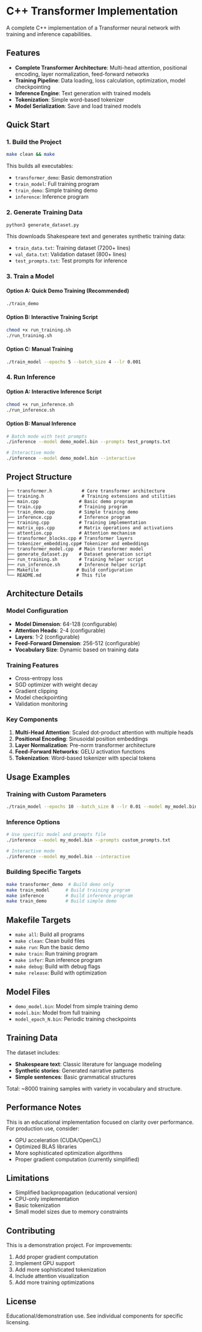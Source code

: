 # C++ Transformer Implementation

A complete C++ implementation of a Transformer neural network with training and inference capabilities.

## Features

- **Complete Transformer Architecture**: Multi-head attention, positional encoding, layer normalization, feed-forward networks
- **Training Pipeline**: Data loading, loss calculation, optimization, model checkpointing
- **Inference Engine**: Text generation with trained models
- **Tokenization**: Simple word-based tokenizer
- **Model Serialization**: Save and load trained models

## Quick Start

### 1. Build the Project

```bash
make clean && make
```

This builds all executables:
- `transformer_demo`: Basic demonstration
- `train_model`: Full training program
- `train_demo`: Simple training demo
- `inference`: Inference program

### 2. Generate Training Data

```bash
python3 generate_dataset.py
```

This downloads Shakespeare text and generates synthetic training data:
- `train_data.txt`: Training dataset (7200+ lines)
- `val_data.txt`: Validation dataset (800+ lines) 
- `test_prompts.txt`: Test prompts for inference

### 3. Train a Model

#### Option A: Quick Demo Training (Recommended)
```bash
./train_demo
```

#### Option B: Interactive Training Script
```bash
chmod +x run_training.sh
./run_training.sh
```

#### Option C: Manual Training
```bash
./train_model --epochs 5 --batch_size 4 --lr 0.001
```

### 4. Run Inference

#### Option A: Interactive Inference Script
```bash
chmod +x run_inference.sh
./run_inference.sh
```

#### Option B: Manual Inference
```bash
# Batch mode with test prompts
./inference --model demo_model.bin --prompts test_prompts.txt

# Interactive mode
./inference --model demo_model.bin --interactive
```

## Project Structure

```
├── transformer.h           # Core transformer architecture
├── training.h              # Training extensions and utilities
├── main.cpp               # Basic demo program
├── train.cpp              # Training program
├── train_demo.cpp         # Simple training demo
├── inference.cpp          # Inference program
├── training.cpp           # Training implementation
├── matrix_ops.cpp         # Matrix operations and activations
├── attention.cpp          # Attention mechanism
├── transformer_blocks.cpp # Transformer layers
├── tokenizer_embedding.cpp# Tokenizer and embeddings
├── transformer_model.cpp  # Main transformer model
├── generate_dataset.py    # Dataset generation script
├── run_training.sh        # Training helper script
├── run_inference.sh       # Inference helper script
├── Makefile              # Build configuration
└── README.md             # This file
```

## Architecture Details

### Model Configuration
- **Model Dimension**: 64-128 (configurable)
- **Attention Heads**: 2-4 (configurable)  
- **Layers**: 1-2 (configurable)
- **Feed-Forward Dimension**: 256-512 (configurable)
- **Vocabulary Size**: Dynamic based on training data

### Training Features
- Cross-entropy loss
- SGD optimizer with weight decay
- Gradient clipping
- Model checkpointing
- Validation monitoring

### Key Components

1. **Multi-Head Attention**: Scaled dot-product attention with multiple heads
2. **Positional Encoding**: Sinusoidal position embeddings
3. **Layer Normalization**: Pre-norm transformer architecture
4. **Feed-Forward Networks**: GELU activation functions
5. **Tokenization**: Word-based tokenizer with special tokens

## Usage Examples

### Training with Custom Parameters

```bash
./train_model --epochs 10 --batch_size 8 --lr 0.01 --model my_model.bin
```

### Inference Options

```bash
# Use specific model and prompts file
./inference --model my_model.bin --prompts custom_prompts.txt

# Interactive mode
./inference --model my_model.bin --interactive
```

### Building Specific Targets

```bash
make transformer_demo  # Build demo only
make train_model      # Build training program  
make inference        # Build inference program
make train_demo       # Build simple demo
```

## Makefile Targets

- `make all`: Build all programs
- `make clean`: Clean build files
- `make run`: Run the basic demo
- `make train`: Run training program
- `make infer`: Run inference program
- `make debug`: Build with debug flags
- `make release`: Build with optimization

## Model Files

- `demo_model.bin`: Model from simple training demo
- `model.bin`: Model from full training
- `model_epoch_N.bin`: Periodic training checkpoints

## Training Data

The dataset includes:
- **Shakespeare text**: Classic literature for language modeling
- **Synthetic stories**: Generated narrative patterns
- **Simple sentences**: Basic grammatical structures

Total: ~8000 training samples with variety in vocabulary and structure.

## Performance Notes

This is an educational implementation focused on clarity over performance. For production use, consider:
- GPU acceleration (CUDA/OpenCL)
- Optimized BLAS libraries
- More sophisticated optimization algorithms
- Proper gradient computation (currently simplified)

## Limitations

- Simplified backpropagation (educational version)
- CPU-only implementation
- Basic tokenization
- Small model sizes due to memory constraints

## Contributing

This is a demonstration project. For improvements:
1. Add proper gradient computation
2. Implement GPU support
3. Add more sophisticated tokenization
4. Include attention visualization
5. Add more training optimizations

## License

Educational/demonstration use. See individual components for specific licensing.